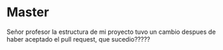 # Master

Señor profesor la estructura de mi proyecto tuvo un cambio despues de haber aceptado el pull request, que sucedio?????
